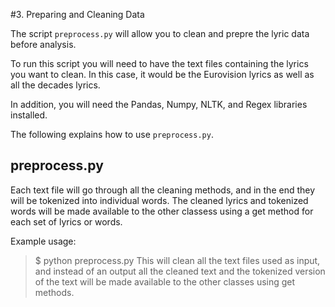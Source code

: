 #3. Preparing and Cleaning Data

The script ```preprocess.py``` will allow you to clean and prepre the lyric data before analysis.

To run this script you will need to have the text files containing the lyrics you want to clean. In this case, it would be the Eurovision lyrics as well as all the decades lyrics. 

In addition, you will need the Pandas, Numpy, NLTK, and Regex libraries installed. 

The following explains how to use ```preprocess.py```.

## preprocess.py
Each text file will go through all the cleaning methods, and in the end they will be tokenized into individual words. The cleaned lyrics and tokenized words will be made available to the other classess using a get method for each set of lyrics or words.

Example usage: 
> $ python preprocess.py
This will clean all the text files used as input, and instead of an output all the cleaned text and the tokenized version of the text will be made available to the other classes using get methods. 
